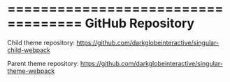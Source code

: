 ===================================
GitHub Repository
===================================

Child theme repository:
https://github.com/darkglobeinteractive/singular-child-webpack

Parent theme repository:
https://github.com/darkglobeinteractive/singular-theme-webpack